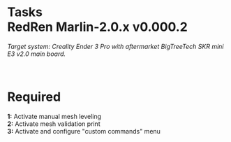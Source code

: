 # Tasks<br>RedRen Marlin-2.0.x v0.000.2
<i>Target system: Creality Ender 3 Pro with aftermarket BigTreeTech SKR mini E3 v2.0 main board.</i>
<br>
<br>
<br>
# Required
<b>1:</b> Activate manual mesh leveling
<br>
<b>2:</b> Activate mesh validation print
<br>
<b>3:</b> Activate and configure "custom commands" menu
